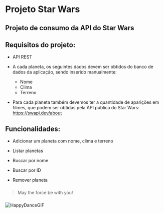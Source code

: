 # Projeto Star Wars
## Projeto de consumo da API do Star Wars

## Requisitos do projeto:

- API REST

- A cada planeta, os seguintes dados devem ser obtidos do banco de dados da aplicação, sendo inserido manualmente:
    - Nome
    - Clima
    - Terreno
- Para cada planeta também devemos ter a quantidade de aparições em filmes, que podem ser obtidas pela API pública do Star Wars: https://swapi.dev/about


## Funcionalidades:

- Adicionar um planeta com nome, clima e terreno

- Listar planetas

- Buscar por nome

- Buscar por ID

- Remover planeta

###


> May the force be with you! 

###

![HappyDanceGIF](https://user-images.githubusercontent.com/62210285/232477149-ddc90cb7-13f8-4177-8bab-6c8442d46ddf.gif)

